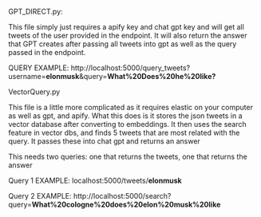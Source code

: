 GPT_DIRECT.py:

This file simply just requires a apify key and chat gpt key and will get all tweets of the user provided in the endpoint. It will also return the answer that GPT creates after passing all tweets into gpt as well as the query passed in the endpoint. 

QUERY EXAMPLE: http://localhost:5000/query_tweets?username=**elonmusk**&query=**What%20Does%20he%20like?**

VectorQuery.py

This file is a little more complicated as it requires elastic on your computer as well as gpt, and apify. What this does is it stores the json tweets in a vector database after converting to embeddings. It then uses the search feature in vector dbs, and finds 5 tweets that are most related with the query. It passes these into chat gpt and returns an answer

This needs two queries: one that returns the tweets, one that returns the answer

Query 1 EXAMPLE: localhost:5000/tweets/**elonmusk**

Query 2 EXAMPLE: http://localhost:5000/search?query=**What%20cologne%20does%20elon%20musk%20like**
